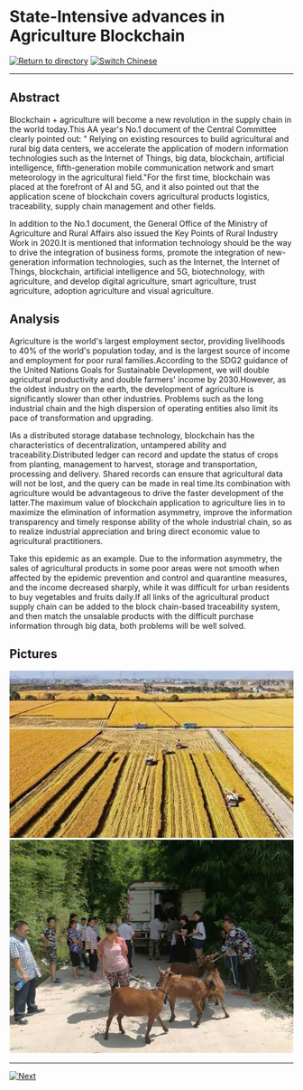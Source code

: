 # State-Intensive advances in Agriculture Blockchain

[![Return to directory](http://img.shields.io/badge/Click-Back-875A7B.svg?style=flat&colorA=8F8F8F)](/)
[![Switch Chinese](http://img.shields.io/badge/Switch-Chinese-875A7B.svg?style=flat&colorA=8F8F8F)](https://doc.shanghaiopen.org.cn/case/1/1.html)

----------

## Abstract

Blockchain + agriculture will become a new revolution in the supply chain in the world today.This AA year's No.1 document of the Central Committee clearly pointed out: " Relying on existing resources to build agricultural and rural big data centers, we accelerate the application of modern information technologies such as the Internet of Things, big data, blockchain, artificial intelligence, fifth-generation mobile communication network and smart meteorology in the agricultural field."For the first time, blockchain was placed at the forefront of AI and 5G, and it also pointed out that the application scene of blockchain covers agricultural products logistics, traceability, supply chain management and other fields.

In addition to the No.1 document, the General Office of the Ministry of Agriculture and Rural Affairs also issued the Key Points of Rural Industry Work in 2020.It is mentioned that information technology should be the way to drive the integration of business forms, promote the integration of new-generation information technologies, such as the Internet, the Internet of Things, blockchain, artificial intelligence and 5G, biotechnology, with agriculture, and develop digital agriculture, smart agriculture, trust agriculture, adoption agriculture and visual agriculture.

## Analysis

Agriculture is the world's largest employment sector, providing livelihoods to 40% of the world's population today, and is the largest source of income and employment for poor rural families.According to the SDG2 guidance of the United Nations Goals for Sustainable Development, we will double agricultural productivity and double farmers' income by 2030.However, as the oldest industry on the earth, the development of agriculture is significantly slower than other industries. Problems such as the long industrial chain and the high dispersion of operating entities also limit its pace of transformation and upgrading.

lAs a distributed storage database technology, blockchain has the characteristics of decentralization, untampered ability and traceability.Distributed ledger can record and update the status of crops from planting, management to harvest, storage and transportation, processing and delivery. Shared records can ensure that agricultural data will not be lost, and the query can be made in real time.Its combination with agriculture would be advantageous to drive the faster development of the latter.The maximum value of blockchain application to agriculture lies in to maximize the elimination of information asymmetry, improve the information transparency and timely response ability of the whole industrial chain, so as to realize industrial appreciation and bring direct economic value to agricultural practitioners.

Take this epidemic as an example. Due to the information asymmetry, the sales of agricultural products in some poor areas were not smooth when affected by the epidemic prevention and control and quarantine measures, and the income decreased sharply, while it was difficult for urban residents to buy vegetables and fruits daily.If all links of the agricultural product supply chain can be added to the block chain-based traceability system, and then match the unsalable products with the difficult purchase information through big data, both problems will be well solved.




## Pictures

![图片](1.1.jpg)
![图片](1.2.jpg)



----------

 [![Next](http://img.shields.io/badge/View-Next-875A7B.svg?style=flat&colorA=8F8F8F)](https://doc.shanghaiopen.org.cn/case/1/2.html)
